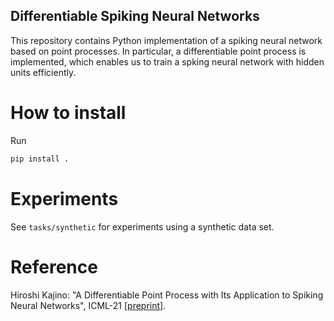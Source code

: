 Differentiable Spiking Neural Networks
--------------------------------------

This repository contains Python implementation of a spiking neural network based on point processes.
In particular, a differentiable point process is implemented, which enables us to train a spking neural network with hidden units efficiently.

# How to install
Run
```bash
pip install .
```

# Experiments
See `tasks/synthetic` for experiments using a synthetic data set.

# Reference
Hiroshi Kajino: "A Differentiable Point Process with Its Application to Spiking Neural Networks", ICML-21 [[preprint](https://arxiv.org/abs/2106.00901)].
